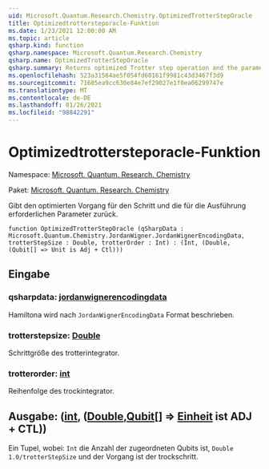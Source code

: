 ```yaml
---
uid: Microsoft.Quantum.Research.Chemistry.OptimizedTrotterStepOracle
title: Optimizedtrottersteporacle-Funktion
ms.date: 1/23/2021 12:00:00 AM
ms.topic: article
qsharp.kind: function
qsharp.namespace: Microsoft.Quantum.Research.Chemistry
qsharp.name: OptimizedTrotterStepOracle
qsharp.summary: Returns optimized Trotter step operation and the parameters necessary to run it.
ms.openlocfilehash: 523a31564ae5f054fd60161f9981c43d3467f3d9
ms.sourcegitcommit: 71605ea9cc630e84e7ef29027e1f0ea06299747e
ms.translationtype: MT
ms.contentlocale: de-DE
ms.lasthandoff: 01/26/2021
ms.locfileid: "98842291"
---
```

# <a name="optimizedtrottersteporacle-function"></a>Optimizedtrottersteporacle-Funktion

Namespace: [Microsoft. Quantum. Research. Chemistry](xref:Microsoft.Quantum.Research.Chemistry)

Paket: [Microsoft. Quantum. Research. Chemistry](https://nuget.org/packages/Microsoft.Quantum.Research.Chemistry)


Gibt den optimierten Vorgang für den Schritt und die für die Ausführung erforderlichen Parameter zurück.

```qsharp
function OptimizedTrotterStepOracle (qSharpData : Microsoft.Quantum.Chemistry.JordanWigner.JordanWignerEncodingData, trotterStepSize : Double, trotterOrder : Int) : (Int, (Double, (Qubit[] => Unit is Adj + Ctl)))
```


## <a name="input"></a>Eingabe

### <a name="qsharpdata--jordanwignerencodingdata"></a>qsharpdata: [jordanwignerencodingdata](xref:Microsoft.Quantum.Chemistry.JordanWigner.JordanWignerEncodingData)

Hamiltona wird nach `JordanWignerEncodingData` Format beschrieben.


### <a name="trotterstepsize--double"></a>trotterstepsize: [Double](xref:microsoft.quantum.lang-ref.double)

Schrittgröße des trotterintegrator.


### <a name="trotterorder--int"></a>trotterorder: [int](xref:microsoft.quantum.lang-ref.int)

Reihenfolge des trockintegrator.



## <a name="output--intdoublequbit--unit--is-adj--ctl"></a>Ausgabe: ([int](xref:microsoft.quantum.lang-ref.int), ([Double](xref:microsoft.quantum.lang-ref.double),[Qubit](xref:microsoft.quantum.lang-ref.qubit)[] => [Einheit](xref:microsoft.quantum.lang-ref.unit)  ist ADJ + CTL))

Ein Tupel, wobei: `Int` die Anzahl der zugeordneten Qubits ist, `Double` `1.0/trotterStepSize` und der Vorgang ist der trockschritt.